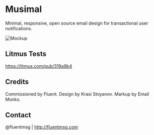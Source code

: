 # Musimal
Minimal, responsive, open source email design for transactional user notifications.

![Mockup](https://github.com/fivesqrd/musimal/blob/master/mockups/Responsive-Devices-Website.png "Responsive layout")

## Litmus Tests

https://litmus.com/pub/319a9b4

## Credits ##
Commissioned by Fluent. Design by Krasi Stoyanov. Markup by Email Monks.

## Contact ##
@fluentmsg | http://fluentmsg.com
